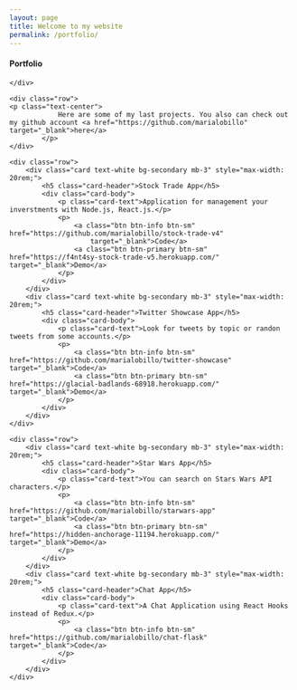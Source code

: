 ```yaml
---
layout: page
title: Welcome to my website
permalink: /portfolio/
---
```


<div class="container">
    <div class="row">
            <h4 class="text-center">Portfolio</h4>
            
    </div>

    <div class="row">
    <p class="text-center">
                Here are some of my last projects. You also can check out my github account <a href="https://github.com/marialobillo" target="_blank">here</a>
            </p>
    </div>

    <div class="row">
        <div class="card text-white bg-secondary mb-3" style="max-width: 20rem;">
            <h5 class="card-header">Stock Trade App</h5>
            <div class="card-body">
                <p class="card-text">Application for management your inverstments with Node.js, React.js.</p>
                <p>
                    <a class="btn btn-info btn-sm" href="https://github.com/marialobillo/stock-trade-v4" 
                        target="_blank">Code</a>
                    <a class="btn btn-primary btn-sm" href="https://f4nt4sy-stock-trade-v5.herokuapp.com/"                     target="_blank">Demo</a>
                </p>
            </div>
        </div>
        <div class="card text-white bg-secondary mb-3" style="max-width: 20rem;">
            <h5 class="card-header">Twitter Showcase App</h5>
            <div class="card-body">
                <p class="card-text">Look for tweets by topic or randon tweets from some accounts.</p>
                <p>
                    <a class="btn btn-info btn-sm" href="https://github.com/marialobillo/twitter-showcase" target="_blank">Code</a>
                    <a class="btn btn-primary btn-sm" href="https://glacial-badlands-68918.herokuapp.com/" target="_blank">Demo</a>
                </p>
            </div>
        </div>
    </div>

    <div class="row">
        <div class="card text-white bg-secondary mb-3" style="max-width: 20rem;">
            <h5 class="card-header">Star Wars App</h5>
            <div class="card-body">
                <p class="card-text">You can search on Stars Wars API characters.</p>
                <p>
                    <a class="btn btn-info btn-sm" href="https://github.com/marialobillo/starwars-app" target="_blank">Code</a>
                    <a class="btn btn-primary btn-sm" href="https://hidden-anchorage-11194.herokuapp.com/" target="_blank">Demo</a>
                </p>
            </div>
        </div>
        <div class="card text-white bg-secondary mb-3" style="max-width: 20rem;">
            <h5 class="card-header">Chat App</h5>
            <div class="card-body">
                <p class="card-text">A Chat Application using React Hooks instead of Redux.</p>
                <p>
                    <a class="btn btn-info btn-sm" href="https://github.com/marialobillo/chat-flask" target="_blank">Code</a>
                </p>
            </div>
        </div>
    </div>

    
</div>